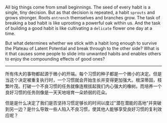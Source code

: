 All big things come from small beginnings. The seed of every habit
is a single, tiny decision. But as that decision is repeated, a habit
`sprouts` and grows stronger. Roots `entrench` themselves and branches
grow. The task of breaking a bad habit is like uprooting a powerful oak
within us. And the task of building a good habit is like cultivating a
`delicate` flower one day at a time.

But what determines whether we stick with a habit long enough to
survive the Plateau of Latent Potential and break through to the other
side? What is it that causes some people to slide into unwanted habits
and enables others to enjoy the compounding effects of good ones?

---
所有伟大的事物都起源于微小的开端。每个习惯的种子都是一个微小的决定。但是当这个决定被重复执行时，一个习惯就会开始生长并变得更加强大。根深蒂固，枝繁叶茂。打破一个不良习惯的任务就像连根拔起我们内心强大的橡树。而培养一个良好习惯的任务则像是一天天地培育一朵娇弱的花朵。

但是是什么决定了我们是否坚持习惯足够长的时间以度过"潜在潜能的高地"并突破到另一边？是什么导致一些人陷入不良习惯，使其他人能够享受良好习惯的复利效应呢？